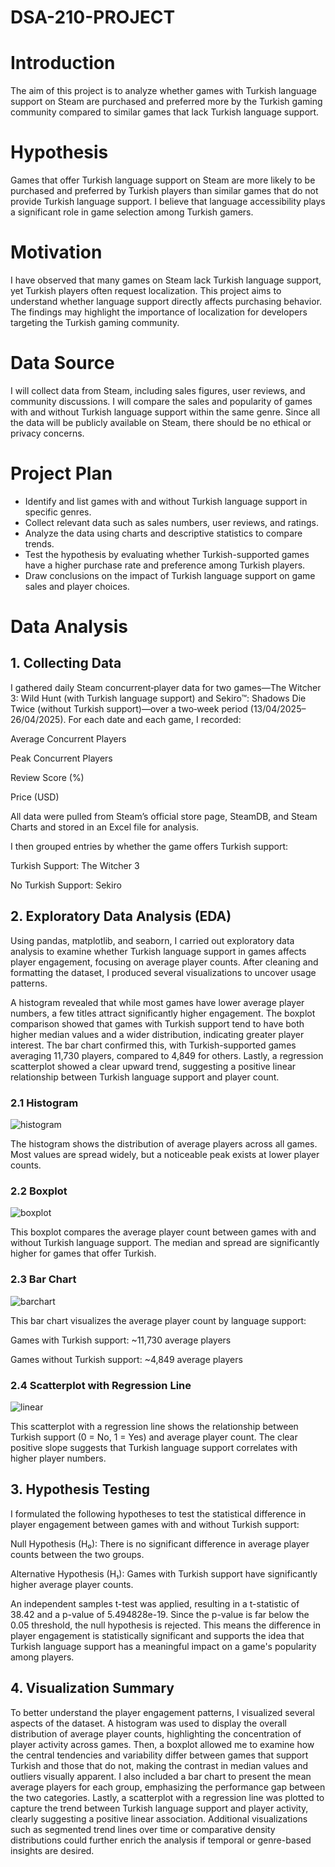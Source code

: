 # DSA-210-PROJECT

# Introduction 
The aim of this project is to analyze whether games with Turkish language support on Steam are purchased and preferred more by the Turkish gaming community compared to similar games that lack Turkish language support.  

# Hypothesis
Games that offer Turkish language support on Steam are more likely to be purchased and preferred by Turkish players than similar games that do not provide Turkish language support. I believe that language accessibility plays a significant role in game selection among Turkish gamers.  

# Motivation  
I have observed that many games on Steam lack Turkish language support, yet Turkish players often request localization. This project aims to understand whether language support directly affects purchasing behavior. The findings may highlight the importance of localization for developers targeting the Turkish gaming community.  

# Data Source 
I will collect data from Steam, including sales figures, user reviews, and community discussions. I will compare the sales and popularity of games with and without Turkish language support within the same genre. Since all the data will be publicly available on Steam, there should be no ethical or privacy concerns.  

# Project Plan 
- Identify and list games with and without Turkish language support in specific genres.  
- Collect relevant data such as sales numbers, user reviews, and ratings.  
- Analyze the data using charts and descriptive statistics to compare trends.  
- Test the hypothesis by evaluating whether Turkish-supported games have a higher purchase rate and preference among Turkish players.  
- Draw conclusions on the impact of Turkish language support on game sales and player choices.

# Data Analysis

## 1. Collecting Data
I gathered daily Steam concurrent‐player data for two games—The Witcher 3: Wild Hunt (with Turkish language support) and Sekiro™: Shadows Die Twice (without Turkish support)—over a two‐week period (13/04/2025–26/04/2025). For each date and each game, I recorded:

Average Concurrent Players

Peak Concurrent Players

Review Score (%)

Price (USD)

All data were pulled from Steam’s official store page, SteamDB, and Steam Charts and stored in an Excel file for analysis.

I then grouped entries by whether the game offers Turkish support:

Turkish Support: The Witcher 3

No Turkish Support: Sekiro

## 2. Exploratory Data Analysis (EDA)
Using pandas, matplotlib, and seaborn, I carried out exploratory data analysis to examine whether Turkish language support in games affects player engagement, focusing on average player counts. After cleaning and formatting the dataset, I produced several visualizations to uncover usage patterns.

A histogram revealed that while most games have lower average player numbers, a few titles attract significantly higher engagement. The boxplot comparison showed that games with Turkish support tend to have both higher median values and a wider distribution, indicating greater player interest. The bar chart confirmed this, with Turkish-supported games averaging 11,730 players, compared to 4,849 for others. Lastly, a regression scatterplot showed a clear upward trend, suggesting a positive linear relationship between Turkish language support and player count.

### 2.1 Histogram

![histogram](https://github.com/user-attachments/assets/0f85db01-da63-44ee-a9eb-57fd97a0cba8)

The histogram shows the distribution of average players across all games. Most values are spread widely, but a noticeable peak exists at lower player counts.


### 2.2 Boxplot

![boxplot](https://github.com/user-attachments/assets/94c76a04-6ce2-4c09-93f1-e32c740ec0c3)

This boxplot compares the average player count between games with and without Turkish language support. The median and spread are significantly higher for games that offer Turkish.


### 2.3 Bar Chart

![barchart](https://github.com/user-attachments/assets/f5325973-8c35-46df-918a-561d7a8190e0)

This bar chart visualizes the average player count by language support:

Games with Turkish support: ~11,730 average players

Games without Turkish support: ~4,849 average players


### 2.4 Scatterplot with Regression Line

![linear](https://github.com/user-attachments/assets/70a0e3d0-9383-4709-8296-09fe905364c2)

This scatterplot with a regression line shows the relationship between Turkish support (0 = No, 1 = Yes) and average player count. The clear positive slope suggests that Turkish language support correlates with higher player numbers.


## 3. Hypothesis Testing
I formulated the following hypotheses to test the statistical difference in player engagement between games with and without Turkish support:

Null Hypothesis (H₀): There is no significant difference in average player counts between the two groups.

Alternative Hypothesis (H₁): Games with Turkish support have significantly higher average player counts.

An independent samples t-test was applied, resulting in a t-statistic of 38.42 and a p-value of 5.494828e-19. Since the p-value is far below the 0.05 threshold, the null hypothesis is rejected. This means the difference in player engagement is statistically significant and supports the idea that Turkish language support has a meaningful impact on a game's popularity among players.

## 4. Visualization Summary
To better understand the player engagement patterns, I visualized several aspects of the dataset. A histogram was used to display the overall distribution of average player counts, highlighting the concentration of player activity across games. Then, a boxplot allowed me to examine how the central tendencies and variability differ between games that support Turkish and those that do not, making the contrast in median values and outliers visually apparent. I also included a bar chart to present the mean average players for each group, emphasizing the performance gap between the two categories. Lastly, a scatterplot with a regression line was plotted to capture the trend between Turkish language support and player activity, clearly suggesting a positive linear association. Additional visualizations such as segmented trend lines over time or comparative density distributions could further enrich the analysis if temporal or genre-based insights are desired.
